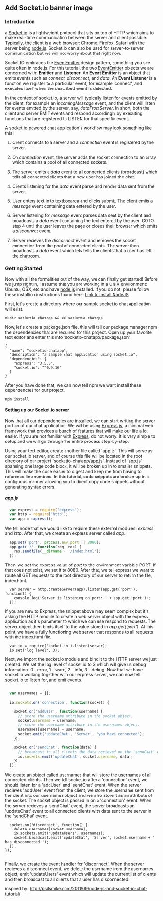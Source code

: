 ## Add Socket.io banner image

### Introduction
a
[Socket.io](http://socket.io) is a lightweight protocol that sits on top of
HTTP which aims to make real-time communication between the server and client 
possible. Typically, the client is a web browser: Chrome, Firefox,
Safari with the server being [node.js](http://nodejs.org). 
Socket.io can also be used for server-to-server communication but we will
not worry about that right now.


Socket.IO embraces the [EventEmitter](http://nodejs.org/api/events.html) design pattern, something you 
see quite often in node.js. For this tutorial, the two [EventEmitter](http://nodejs.org/api/events.html)
objects we are concerned with:
**Emitter** and **Listener**. An **Event Emitter** is an object that emits
events such as _connect_, _disconnect_, and _data_.
An **Event Listener** is a function we register to a particular event, for example
'connect', and executes itself when the described event is detected. 

In the context of socket.io, a server will typically listen for events emitted by the client,
for example an _incomingMessage_ event, and the client will listen for events emitted by the server,
say, _dataFromServer_. In short, both the client and server EMIT events and respond 
accordingly by executing functions that are registered to LISTEN for that specific event.

A socket.io powered chat application's workflow may look something like this:

1. Client connects to a server and a _connection_ event is registered by the server.

2. On _connection_ event, the server adds the socket connection to an array which
contains a pool of all connected sockets.

3. The server emits a _data_ event to all connected clients (broadcast) which tells
all connected clients that a new user has joined the chat. 

4. Clients listening for the _data_ event parse and render data sent from the server.

5. User enters text in to textboxarea and clicks submit. The client emits a _message_
event containing data entered by the user. 

6. Server listening for _message_ event parses data sent by the client and broadcasts
a _data_ event containing the text entered by the user. GOTO step 4 until the user
leaves the page or closes their browser which emits a _disconnect_ event.

7. Server recieves the _disconnect_ event and removes the socket connection from the pool
of connected clients. The server then broadcasts a _data_ event which lets tells 
the clients that a user has left the chatroom.


### Getting Started

Now with all the formalities out of the way, we can finally get started! Before we jump right in,
I assume that you are working in a UNIX environment: Ubuntu, OSX, etc and have
[node.js](http://nodejs.org) installed. If you do not, please follow these installion 
instructions found here: [Link to install NodeJS](http://nodejs.org)

First, let's create a directory where our sample socket.io chat application will exist.

```
mkdir socketio-chatapp && cd socketio-chatapp
``` 

Now, let's create a package.json file. this will tell our package manager npm the
dependencies that are required for this project. Open up your favorite text editor and 
enter this into 'socketio-chatapp/package.json'.

```
{
  "name": "socketio-chatapp",
  "description": "a sample chat application using socket.io",
  "dependencies": {
    "express": "3.5.0",
    "socket.io": "^0.9.16"
  }
}
```

After you have done that, we can now tell npm we want install these dependencies for our project.

```
npm install
```

#### Setting up our Socket.io server

Now that all our dependencies are installed, we can start writing the server portion of our chat application. We will
be using [Express.js](http://sample.com), a minimal web framework that provides a bunch of features that will make our
life a lot easier. If you are not familiar with [Express](http://sample.com), do not worry. It is very
simple to setup and we will go through the entire process step-by-step.

Using your text editor, create another file called 'app.js'. This will serve as our socket.io server, and of course
this file will be located in the root directory of our project 'socketio-chatapp/app.js'.
Instead of 'app.js' spanning one large code block, it will be broken up in to smaller snippets.
This will make the code easier to digest and keep me from having to reference line numbers.
In this tutorial, code snippets are broken up in a contiguous manner allowing you to direct copy
code snippets without generating syntax errors.

##### app.js

```javascript
  var express = require('express');
  var http = require('http');
  var app = express();
```
We tell node that we would like to require these external modules: _express_ and _http_. After that,
we create an express server called _app_.


```javascript
  app.set('port', process.env.port || 8080);
  app.get('/', function(req, res) {
    res.sendfile(__dirname + '/index.html');
  });
``` 

Then, we set the express value of _port_ to the environment variable PORT. If that does not exist, we set it to 8080.
After that, we tell express we want to route all GET requests to the root directory of our server to
return the file, index.html.


```
  var server = http.createServer(app).listen(app.get('port'), function() {
    console.log('Server is listening on port: ' + app.get('port'));
  });
```
If you are new to Express, the snippet above may seem complex but it's asking the HTTP module 
to create a web server object with the express application as it's parameter to which we can use respond to requests.
The server object then binds itself to the value stored in _app.get('port')_. At this point,
we have a fully functioning web server that responds to all requests with the index.html file.


```
  var io = require('socket.io').listen(server);
  io.set('log level', 3);

```

Next, we import the socket.io module and bind it to the HTTP server we just created. We set the
log level of socket.io to 3 which will give us debug information. 0 - error, 1 - warn, 2 - info, 3 - debug.
Now that we have socket.io working together with our express server, we can now tell 
socket.io to listen for, and emit events.

```javascript
 
  var usernames = {};
 
  io.sockets.on('connection', function(socket) {
    
    socket.on('addUser', function(username) {
      // store the username attribute in the socket object.
      socket.username = username;
      // store the username attribute in the usernames object.
      usernames[username] = username;
      socket.emit('updateChat', 'Server', 'you have connected');
    });

    socket.on('sendChat', function(data) {
      // broadcast to all clients the data recieved on the 'sendChat' event
      io.sockets.emit('updateChat', socket.username, data);
    });
  });
```

We create an object called usernames that will store the usernames of all connected clients.
Then we tell socket.io after a 'connection' event, we should listen for a 'addUser' and 'sendChat' event.
When the server recieves 'addUser' event from the client, we store the username sent from 
the client into our usernames object and we also store it as an attribute of the socket. The socket object 
is passed in on a 'connection' event. When the server recieves a 'sendChat' event, the server broadcasts an 
'updateChat' event to all connected clients with data sent to the server in the 'sendChat' event. 


```
  socket.on('disconnect', function() {
    delete usernames[socket.username];
    io.sockets.emit('updateUsers', usernames);
    socket.broadcast.emit('updateChat', 'Server', socket.username + ' has disconnected.');
  });
});
  
```
Finally, we create the event handler for 'disconnect'. When the server recieves a disconnect event,
we delete the username from the usernames object, emit 'updateUsers' event which will update the
current list of clients and then broadcast to all clients that a user has disconnected.












inspired by: http://psitsmike.com/2011/09/node-js-and-socket-io-chat-tutorial/
